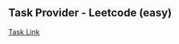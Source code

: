 ## Task Provider - Leetcode (easy)

[Task Link](https://leetcode.com/problems/number-of-equivalent-domino-pairs/description/?envType=daily-question&envId=2025-05-04)